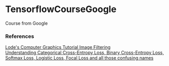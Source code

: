 # TensorflowCourseGoogle
Course from Google
### References
[Lode's Computer Graphics Tutorial Image Filtering](https://lodev.org/cgtutor/filtering.html)  
[Understanding Categorical Cross-Entropy Loss, Binary Cross-Entropy Loss, Softmax Loss, Logistic Loss, Focal Loss and all those confusing names](https://gombru.github.io/2018/05/23/cross_entropy_loss/)  

